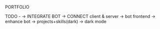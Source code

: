 PORTFOLIO

TODO -
-> INTEGRATE BOT
-> CONNECT client & server
-> bot frontend
-> enhance bot
-> projects+skills(dark)
-> dark mode  